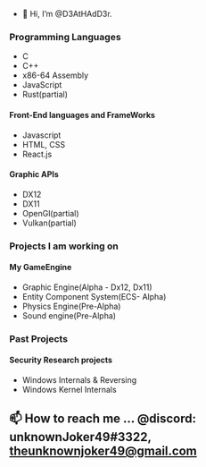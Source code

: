 - 👋 Hi, I’m @D3AtHAdD3r.

### Programming Languages
- C
- C++
- x86-64 Assembly
- JavaScript
- Rust(partial)
  
#### Front-End languages and FrameWorks
- Javascript
- HTML, CSS
- React.js
  
#### Graphic APIs
- DX12
- DX11
- OpenGl(partial)
- Vulkan(partial)

### Projects I am working on

#### My GameEngine
- Graphic Engine(Alpha - Dx12, Dx11)
- Entity Component System(ECS- Alpha)
- Physics Engine(Pre-Alpha)
- Sound engine(Pre-Alpha) 

### Past Projects
#### Security Research projects
- Windows Internals & Reversing
- Windows Kernel Internals

## 📫 How to reach me ... @discord: unknownJoker49#3322,  theunknownjoker49@gmail.com

